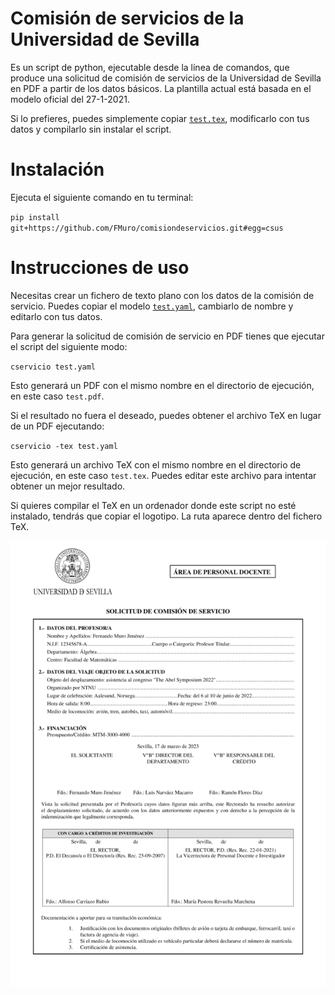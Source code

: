# Comisión de servicios de la Universidad de Sevilla

Es un script de python, ejecutable desde la línea de comandos, que produce una solicitud de comisión de servicios de la Universidad de Sevilla en PDF a partir de los datos básicos. La plantilla actual está basada en el modelo oficial del 27-1-2021.

Si lo prefieres, puedes simplemente copiar [`test.tex`](tests/test.tex), modificarlo con tus datos y compilarlo sin instalar el script.

# Instalación

Ejecuta el siguiente comando en tu terminal:

`pip install git+https://github.com/FMuro/comisiondeservicios.git#egg=csus`
# Instrucciones de uso

Necesitas crear un fichero de texto plano con los datos de la comisión de servicio. Puedes copiar el modelo [`test.yaml`](tests/test.yaml), cambiarlo de nombre y editarlo con tus datos.

Para generar la solicitud de comisión de servicio en PDF tienes que ejecutar el script del siguiente modo:

`cservicio test.yaml`

Esto generará un PDF con el mismo nombre en el directorio de ejecución, en este caso `test.pdf`.

Si el resultado no fuera el deseado, puedes obtener el archivo TeX en lugar de un PDF ejecutando:

`cservicio -tex test.yaml`

Esto generará un archivo TeX con el mismo nombre en el directorio de ejecución, en este caso `test.tex`. Puedes editar este archivo para intentar obtener un mejor resultado. 

Si quieres compilar el TeX en un ordenador donde este script no esté instalado, tendrás que copiar el logotipo. La ruta aparece dentro del fichero TeX.

![](img/cs.png)
